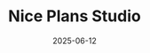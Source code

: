 ---  
layout: startup_page  
title: "Nice Plans Studio"  
id: "niceplans.studio"  
permalink: "/niceplansstudioniceplans.studio06122025/"  
website: "https://niceplans.studio/"  
funding_round: ""  
funding_amount: "$3M"  
investors: "Pixeldog, Founders"  
about: "Nice Plans Studio is a gaming developer focused on evolving mobile multiplayer through games built on shared foundations: physics-driven combat, reimagined controls, meaningful teamplay, and systems designed for long-term engagement. Their latest game, Ricochet Squad, is outperforming its predecessor and emphasizes action, tactics, and autofire. The studio is preparing a Series A raise to scale Ricochet Squad and accelerate its portfolio strategy."  
markets: "Gaming, Mobile Games"  
hq: "Limassol, Cyprus"  
founded_year: "2024"  
linkedin: "https://www.linkedin.com/company/niceplans/"  
twitter: ""  
instagram: ""  
facebook: "https://www.facebook.com/PlayRicochet"  
crunchbase: ""  
pitchbook: "https://pitchbook.com/profiles/company/864724-33"  

date_display: "12-Jun-2025"  
date: "2025-06-12"

# SEO Optimization  
meta_title: "Nice Plans Studio -  Funding ($3M)"  
meta_description: "Nice Plans Studio, Nice Plans Studio is a gaming developer focused on evolving mobile multiplayer through games built on shared foundations: physics-driven combat, reima..."  
meta_keywords: "Nice Plans Studio, Gaming, Mobile Games,  funding"  
canonical_url: "https://startup.projectstartups.com/niceplansstudioniceplans.studio06122025/"  
---